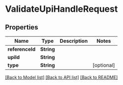 # ValidateUpiHandleRequest

## Properties
Name | Type | Description | Notes
------------ | ------------- | ------------- | -------------
**referenceId** | **String** |  | 
**upiId** | **String** |  | 
**type** | **String** |  | [optional] 

[[Back to Model list]](../README.md#models) [[Back to API list]](../README.md#api-endpoints) [[Back to README]](../README.md)


